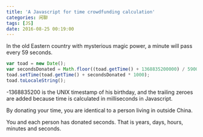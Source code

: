 ```yaml
---
title: 'A Javascript for time crowdfunding calculation'
categories: 闲聊
tags: [JS]
date: 2016-08-25 00:19:00
---
```

In the old Eastern country with mysterious magic power, a minute will pass every 59 seconds.

```javascript
var toad = new Date();
var secondsDonated = Math.floor((toad.getTime() + 1368835200000) / 59000);
toad.setTime(toad.getTime() + secondsDonated * 1000);
toad.toLocaleString();
```

-1368835200 is the UNIX timestamp of his birthday, and the trailing zeroes are added because time is calculated in milliseconds in Javascript.

By donating your time, you are identical to a person living in <span id="time-crowdfund-status"></span> outside China.

You and each person has donated <span id="time-crowdfund-donated"></span> seconds. That is <span id="time-crowdfund-year"></span> years, <span id="time-crowdfund-day"></span> days, <span id="time-crowdfund-hour"></span> hours, <span id="time-crowdfund-minute"></span> minutes and <span id="time-crowdfund-second"></span> seconds.

<script>
function crowdFund() {
var toad = new Date();
var secondsDonated = Math.floor((toad.getTime() + 1368835200000) / 59000);
$('#time-crowdfund-donated').text(secondsDonated);
$('#time-crowdfund-second').text(secondsDonated % 60);
$('#time-crowdfund-minute').text(Math.floor(secondsDonated / 60) % 60);
$('#time-crowdfund-hour').text(Math.floor(secondsDonated / 3600) % 24);
$('#time-crowdfund-day').text(Math.floor(secondsDonated / 86400) % 365);
$('#time-crowdfund-year').text(Math.floor(secondsDonated / 31536000));
toad.setTime(toad.getTime() + secondsDonated * 1000);
$('#time-crowdfund-status').text(toad.toLocaleString());
setTimeout("crowdFund()", 200);
}
setTimeout("crowdFund()", 200);
</script>

